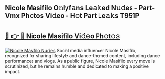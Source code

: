 ## Nicole Masifilo O𝚗lyf𝚊ns Le𝚊𝚔ed N𝚞𝚍es - Part-Vmx Ph𝚘tos Vi𝚍eo - H𝚘t Part Le𝚊𝚔s T951P

# <h2><a href="http://hf5b7nz.feru.top/?c=Nicole+Masifilo">🔗 👉 🔴 Nicole Masifilo Vi𝚍𝚎o Ph𝚘t𝚘𝚜</a></h2>

[![Nicole Masifilo Nu𝚍𝚎s](https://i.imgur.com/0TWrTi3.gif)](http://hf5b7nz.feru.top/?c=Nicole+Masifilo)
Social media influencer Nicole Masifilo, recognized for sharing lifestyle and dance-themed content, including dance performances and vlogs. As a public figure, Nicole Masifilo every move is scrutinized, but he remains humble and dedicated to making a positive impact. 
